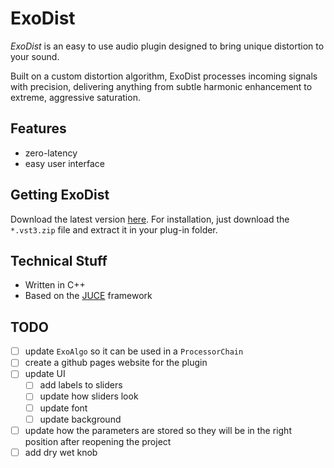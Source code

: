 # ExoDist

*ExoDist* is an easy to use audio plugin
designed to bring unique distortion to your sound.

Built on a custom distortion algorithm,
ExoDist processes incoming signals with precision,
delivering anything from subtle harmonic enhancement to extreme,
aggressive saturation.

## Features

- zero-latency
- easy user interface

## Getting ExoDist

Download the latest version [here](https://github.com/arcathrax/ExoDist/releases).
For installation, just download the `*.vst3.zip` file and extract it in your plug-in folder.

## Technical Stuff

- Written in C++
- Based on the [JUCE](https://juce.com) framework

## TODO
- [ ] update `ExoAlgo` so it can be used in a `ProcessorChain`
- [ ] create a github pages website for the plugin
- [ ] update UI
  - [ ] add labels to sliders
  - [ ] update how sliders look
  - [ ] update font
  - [ ] update background
- [ ] update how the parameters are stored so they will be in the right position after reopening the project
- [ ] add dry wet knob
